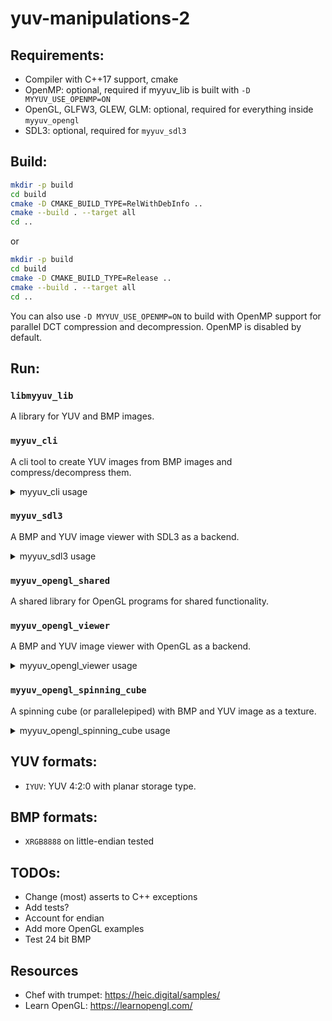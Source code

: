 # yuv-manipulations-2

## Requirements:
- Compiler with C++17 support, cmake
- OpenMP: optional, required if myyuv_lib is built with `-D MYYUV_USE_OPENMP=ON`
- OpenGL, GLFW3, GLEW, GLM: optional, required for everything inside `myyuv_opengl`
- SDL3: optional, required for `myyuv_sdl3`

## Build:
```bash
mkdir -p build
cd build
cmake -D CMAKE_BUILD_TYPE=RelWithDebInfo ..
cmake --build . --target all
cd ..
```
or
```bash
mkdir -p build
cd build
cmake -D CMAKE_BUILD_TYPE=Release ..
cmake --build . --target all
cd ..
```
You can also use `-D MYYUV_USE_OPENMP=ON` to build with OpenMP support for parallel DCT compression and decompression. OpenMP is disabled by default.

## Run:
### `libmyyuv_lib`
A library for YUV and BMP images.

### `myyuv_cli`
A cli tool to create YUV images from BMP images and compress/decompress them.
<details><summary>myyuv_cli usage</summary>

```
Usage:
/path/to/image -info
/path/to/image.bmp -to_yuv format -o /path/to/new_image.myyuv
/path/to/image.myyuv -compress compression [params...] -o /path/to/new_image.myyuv
/path/to/image.myyuv -decompress -o /path/to/new_image.myyuv

YUV formats:
IYUV

Compression formats for YUV:
DCT
```

</details>

### `myyuv_sdl3`
A BMP and YUV image viewer with SDL3 as a backend.
<details><summary>myyuv_sdl3 usage</summary>

```
Usage: /path/to/image.myyuv
```

</details>

### `myyuv_opengl_shared`
A shared library for OpenGL programs for shared functionality.

### `myyuv_opengl_viewer`
A BMP and YUV image viewer with OpenGL as a backend.

<details><summary>myyuv_opengl_viewer usage</summary>

```
Usage: /path/to/image.myyuv
```

</details>

### `myyuv_opengl_spinning_cube`
A spinning cube (or parallelepiped) with BMP and YUV image as a texture.
<details><summary>myyuv_opengl_spinning_cube usage</summary>

```
Usage:
/path/to/image.myyuv
-force_cube /path/to/image.myyuv
-flip_width_height /path/to/image.myyuv
```

</details>

## YUV formats:
- `IYUV`: YUV 4:2:0 with planar storage type.

## BMP formats:
- `XRGB8888` on little-endian tested

## TODOs:
- Change (most) asserts to C++ exceptions
- Add tests?
- Account for endian
- Add more OpenGL examples
- Test 24 bit BMP

## Resources
- Chef with trumpet: https://heic.digital/samples/
- Learn OpenGL: https://learnopengl.com/
